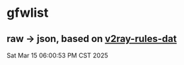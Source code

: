 # gfwlist
## raw -> json, based on [v2ray-rules-dat](https://github.com/Loyalsoldier/v2ray-rules-dat)
Sat Mar 15 06:00:53 PM CST 2025

